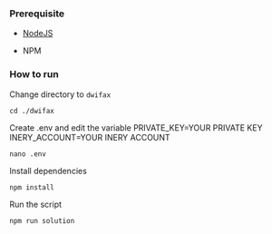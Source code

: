### Prerequisite

- [NodeJS](https://nodejs.org/en/)

- NPM



### How to run

Change directory to ```dwifax```

```shell
cd ./dwifax
```

Create .env and edit the variable
PRIVATE_KEY=YOUR PRIVATE KEY
INERY_ACCOUNT=YOUR INERY ACCOUNT

```shell
nano .env
```

Install dependencies

```shell
npm install
```

Run the script

```
npm run solution
```
